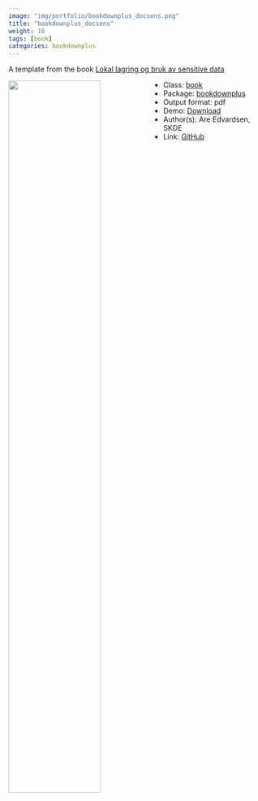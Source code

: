 ```yaml
---
image: "img/portfolio/bookdownplus_docsens.png"
title: "bookdownplus_docsens"
weight: 10
tags: [book]
categories: bookdownplus
---
```


A template from the book [Lokal lagring og bruk av sensitive data](https://bookdown.org/areedv/docSens/)

<!--more-->

<p><a href="../../img/portfolio/bookdownplus_docsens.png"><img class = "jf-image-shadow" src="../../img/portfolio/bookdownplus_docsens.png" width="60%"  align="left"></a></p>

- Class: [book](../../tags/book)
- Package: [bookdownplus](bookdownplus)
- Output format: pdf
- Demo: [Download](https://pzhaonet.github.io/bookdownplus/inst2/docsens/showcase/docsens.pdf)
- Author(s): Are Edvardsen, SKDE
- Link: [GitHub](https://github.com/pzhaonet/bookdownplus)


